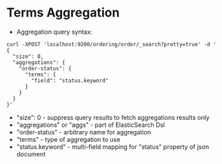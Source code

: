 # Terms Aggregation #

* Aggregation query syntax: 
```
curl -XPOST 'localhost:9200/ordering/order/_search?pretty=true' -d '
{
  "size": 0, 
  "aggregations": {
    "order-status": {
      "terms": {
        "field": "status.keyword"
      }
    }
  }
}'
```
* "size": 0 - suppress query results to fetch aggregations results only
* "aggregations" or "aggs" - part of ElasticSearch Dsl
* "order-status" - arbitrary name for aggregation
* "terms" - type of aggregation to use
* "status.keyword" - multi-field mapping for "status" property of json document